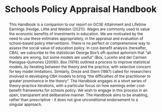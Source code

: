 ---
layout: default
title: Schools Policy Appraisal Handbook
authors: Louis Hodge, Allan Little, and Matthew Weldon
year: 2021
institution: Department for Education
address: London, UK
type: Research Report
number: RR1132
url: https://assets.publishing.service.gov.uk/media/60c36e988fa8f57ce8c461d6/Schools_Policy_Appraisal_Handbook_PDF3A.pdf
abstract: This Handbook is a companion to our report on GCSE Attainment and Lifetime Earnings (Hodge, Little and Weldon (2021)). Wages are commonly used to value the economic benefits of investments in education. We are motivated by the need to use these estimates appropriately, in the appraisal and evaluation of school-based policy interventions. There is no perfect or comprehensive way to assess the social value of education policy. In cost-benefit analysis (hereafter, CBA), we subscribe to the statistician George Box’s oft-quoted aphorism that “all models are wrong, but some models are useful” (Box, Luceño and del Carmen Paniagua-Quinones (2009)). Box (1976) outlined a process to improve statistical models, by iterating between the theory and the practice, with selective concern for key model limitations. Similarly, Dreze and Stern (1987) called for researchers involved in developing CBA models to bring “the difficulties of the practitioner to greater prominence in the theory”. The Handbook engages in a short series of theory-practice iterations, with a particular focus on how earnings enter cost-benefit frameworks for schools policy. We wish to engage in this process in an open, transparent and deliberative manner. The Handbook aims to be enabling, rather than prescriptive - it does not give unconditional endorsement to a singular approach.
isbn: 978-1-83870-265-6
---